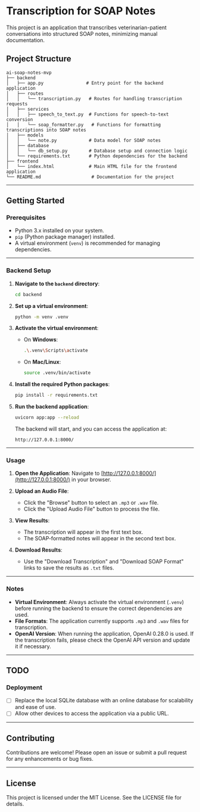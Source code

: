 # Transcription for SOAP Notes

This project is an application that transcribes veterinarian-patient conversations into structured SOAP notes, minimizing manual documentation.

## Project Structure

```
ai-soap-notes-mvp
├── backend
│   ├── app.py                # Entry point for the backend application
│   ├── routes
│   │   └── transcription.py   # Routes for handling transcription requests
│   ├── services
│   │   ├── speech_to_text.py  # Functions for speech-to-text conversion
│   │   └── soap_formatter.py   # Functions for formatting transcriptions into SOAP notes
│   ├── models
│   │   └── note.py            # Data model for SOAP notes
│   ├── database
│   │   └── db_setup.py        # Database setup and connection logic
│   └── requirements.txt       # Python dependencies for the backend
├── frontend
│   └── index.html             # Main HTML file for the frontend application
└── README.md                   # Documentation for the project
```

---

## Getting Started

### Prerequisites

- Python 3.x installed on your system.
- `pip` (Python package manager) installed.
- A virtual environment (`venv`) is recommended for managing dependencies.

---

### Backend Setup

1. **Navigate to the `backend` directory**:
   ```sh
   cd backend
   ```

2. **Set up a virtual environment**:
   ```sh
   python -m venv .venv
   ```

3. **Activate the virtual environment**:
   - On **Windows**:
     ```sh
     .\.venv\Scripts\activate
     ```
   - On **Mac/Linux**:
     ```sh
     source .venv/bin/activate
     ```

4. **Install the required Python packages**:
   ```sh
   pip install -r requirements.txt
   ```

5. **Run the backend application**:
   ```sh
   uvicorn app:app --reload
   ```

   The backend will start, and you can access the application at:
   ```
   http://127.0.0.1:8000/
   ```

---

### Usage

1. **Open the Application**:
   Navigate to [http://127.0.0.1:8000/](http://127.0.0.1:8000/) in your browser.

2. **Upload an Audio File**:
   - Click the "Browse" button to select an `.mp3` or `.wav` file.
   - Click the "Upload Audio File" button to process the file.

3. **View Results**:
   - The transcription will appear in the first text box.
   - The SOAP-formatted notes will appear in the second text box.

4. **Download Results**:
   - Use the "Download Transcription" and "Download SOAP Format" links to save the results as `.txt` files.

---

### Notes

- **Virtual Environment**: Always activate the virtual environment (`.venv`) before running the backend to ensure the correct dependencies are used.
- **File Formats**: The application currently supports `.mp3` and `.wav` files for transcription.
- **OpenAI Version**: When running the application, OpenAI 0.28.0 is used. If the transcription fails, please check the OpenAI API version and update it if necessary.

---

## TODO

### Deployment
- [ ] Replace the local SQLite database with an online database for scalability and ease of use.
- [ ] Allow other devices to access the application via a public URL.

---

## Contributing

Contributions are welcome! Please open an issue or submit a pull request for any enhancements or bug fixes.

---

## License

This project is licensed under the MIT License. See the LICENSE file for details.
